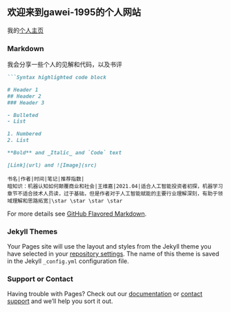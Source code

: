 ## 欢迎来到gawei-1995的个人网站

我的[个人主页](https://gawei1995.github.io/gawei-1995.github.io/)
### Markdown

我会分享一些个人的见解和代码，以及书评


```markdown
```Syntax highlighted code block

# Header 1
## Header 2
### Header 3

- Bulleted
- List

1. Numbered
2. List

**Bold** and _Italic_ and `Code` text

[Link](url) and ![Image](src)
```

```读书笔记
书名|作者|时间|笔记|推荐指数|
暗知识：机器认知如何颠覆商业和社会|王维嘉|2021.04|适合人工智能投资者初探，机器学习章节不适合技术人员读，过于基础，但是作者对于人工智能赋能的主要行业理解深刻，有助于领域理解和思路拓宽|\star \star \star \star

```

For more details see [GitHub Flavored Markdown](https://guides.github.com/features/mastering-markdown/).

### Jekyll Themes

Your Pages site will use the layout and styles from the Jekyll theme you have selected in your [repository settings](https://github.com/gawei1995/gawei-1995.github.io/settings/pages). The name of this theme is saved in the Jekyll `_config.yml` configuration file.

### Support or Contact

Having trouble with Pages? Check out our [documentation](https://docs.github.com/categories/github-pages-basics/) or [contact support](https://support.github.com/contact) and we’ll help you sort it out.
